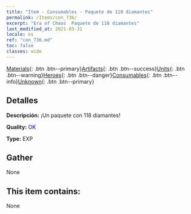 ```yaml
---
title: "Item - Consumables - Paquete de 118 diamantes"
permalink: /Items/con_736/
excerpt: "Era of Chaos  Paquete de 118 diamantes"
last_modified_at: 2021-03-31
locale: es
ref: "con_736.md"
toc: false
classes: wide
---
```

 [Materials](/es/Items/){: .btn .btn--primary}[Artifacts](/es/Items/Artifacts/){: .btn .btn--success}[Units](/es/Items/Units/){: .btn .btn--warning}[Heroes](/es/Items/Heroes/){: .btn .btn--danger}[Consumables](/es/Items/Consumables/){: .btn .btn--info}[Unknown](/es/Items/Unknown/){: .btn .btn--primary}

## Detalles
 **Descripción:** ¡Un paquete con 118 diamantes!

 **Quality:** <span style="color: #0000CD">OK</span>

 **Type:** EXP

## Gather

  None

## This item contains:

  None

